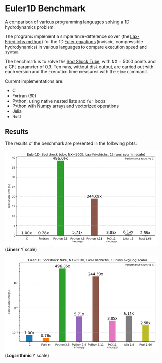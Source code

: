 # Euler1D Benchmark
A comparison of various programming languages solving a 1D hydrodynamics problem.

The programs implement a simple finite-difference solver (the [Lax-Friedrichs method](https://en.wikipedia.org/wiki/Lax%E2%80%93Friedrichs_method)) for the 1D [Euler equations](https://en.wikipedia.org/wiki/Euler_equations_(fluid_dynamics)) (inviscid, compressible hydrodynamics) in various languages to compare execution speed and syntax.

The benchmark is to solve the [Sod Shock Tube](https://en.wikipedia.org/wiki/Sod_shock_tube), with NX = 5000 points and a CFL parameter of 0.9. Ten runs, without disk output, are carried out with each version and the execution time measured with the `time` command.

Current implementations are:

- C
- Fortran (90)
- Python, using native nested lists and `for` loops
- Python with Numpy arrays and vectorized operations
- Julia
- Rust

## Results

The results of the benchmark are presented in the following plots:

![Lin scale](https://github.com/meithan/Euler1D_Benchmark/blob/main/benchmark_lin.png)
(**Linear** Y scale)


![Log scale](https://github.com/meithan/Euler1D_Benchmark/blob/main/benchmark_log.png)
(**Logarithmic** Y scale)
